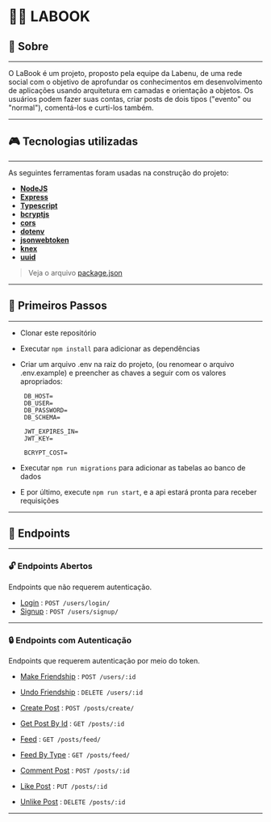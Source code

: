 # 👍🏽 LABOOK

## 💾 Sobre

---

O LaBook é um projeto, proposto pela equipe da Labenu, de uma rede social com o objetivo de aprofundar os conhecimentos em desenvolvimento de aplicações usando arquitetura em camadas e orientação a objetos. Os usuários podem fazer suas contas, criar posts de dois tipos ("evento" ou "normal"), comentá-los e curti-los também.

---

## 🎮 Tecnologias utilizadas

---

As seguintes ferramentas foram usadas na construção do projeto:

- **[NodeJS](https://nodejs.org/en/)**
- **[Express](https://expressjs.com/pt-br/)**
- **[Typescript](https://www.typescriptlang.org/)**
- **[bcryptjs](https://github.com/dcodeIO/bcrypt.js#readme)**
- **[cors](https://github.com/expressjs/cors#readme)**
- **[dotenv](https://github.com/motdotla/dotenv#readme)**
- **[jsonwebtoken](https://github.com/auth0/node-jsonwebtoken#readme)**
- **[knex](http://knexjs.org/)**
- **[uuid](https://github.com/uuidjs/uuid#readme)**

> Veja o arquivo [package.json](https://github.com/future4code/Fagner-Zulin/blob/semana19-projeto/semana19/labook/package.json)

---

## 🎯 Primeiros Passos

---

- Clonar este repositório
- Executar `npm install` para adicionar as dependências
- Criar um arquivo .env na raiz do projeto, (ou renomear o arquivo .env.example) e preencher as chaves a seguir com os valores apropriados:

  ```
   DB_HOST=
   DB_USER=
   DB_PASSWORD=
   DB_SCHEMA=

   JWT_EXPIRES_IN=
   JWT_KEY=

   BCRYPT_COST=
  ```

- Executar `npm run migrations` para adicionar as tabelas ao banco de dados
- E por último, execute `npm run start`, e a api estará pronta para receber requisições

---

## 🚩 Endpoints

---

### 🔓 Endpoints Abertos

Endpoints que não requerem autenticação.

- [Login](example/user/login.md) : `POST /users/login/`
- [Signup](example/user/signup.md) : `POST /users/signup/`

---

### 🔒 Endpoints com Autenticação

Endpoints que requerem autenticação por meio do token.

- [Make Friendship](example/user/makeFriendship.md) : `POST /users/:id`
- [Undo Friendship](example/user/undoFriendship.md) : `DELETE /users/:id`

- [Create Post](example/post/create.md) : `POST /posts/create/`
- [Get Post By Id](example/post/getById.md) : `GET /posts/:id`
- [Feed](example/post/feed.md) : `GET /posts/feed/`
- [Feed By Type](example/post/feedByType.md) : `GET /posts/feed/`
- [Comment Post](example/post/comment.md) : `POST /posts/:id`
- [Like Post](example/post/like.md) : `PUT /posts/:id`
- [Unlike Post](example/post/unlike.md) : `DELETE /posts/:id`

---
